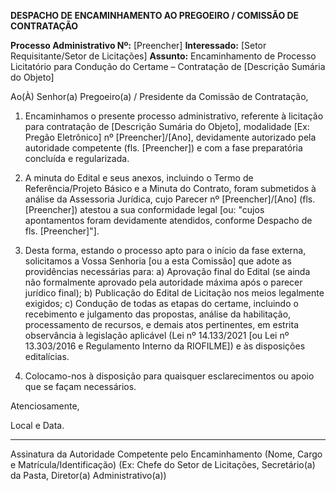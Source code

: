 **DESPACHO DE ENCAMINHAMENTO AO PREGOEIRO / COMISSÃO DE CONTRATAÇÃO**

**Processo Administrativo Nº:** [Preencher]
**Interessado:** [Setor Requisitante/Setor de Licitações]
**Assunto:** Encaminhamento de Processo Licitatório para Condução do Certame – Contratação de [Descrição Sumária do Objeto]

Ao(À) Senhor(a) Pregoeiro(a) / Presidente da Comissão de Contratação,

1.  Encaminhamos o presente processo administrativo, referente à licitação para contratação de [Descrição Sumária do Objeto], modalidade [Ex: Pregão Eletrônico] nº [Preencher]/[Ano], devidamente autorizado pela autoridade competente (fls. [Preencher]) e com a fase preparatória concluída e regularizada.

2.  A minuta do Edital e seus anexos, incluindo o Termo de Referência/Projeto Básico e a Minuta do Contrato, foram submetidos à análise da Assessoria Jurídica, cujo Parecer nº [Preencher]/[Ano] (fls. [Preencher]) atestou a sua conformidade legal [ou: "cujos apontamentos foram devidamente atendidos, conforme Despacho de fls. [Preencher]"].

3.  Desta forma, estando o processo apto para o início da fase externa, solicitamos a Vossa Senhoria [ou a esta Comissão] que adote as providências necessárias para:
    a)  Aprovação final do Edital (se ainda não formalmente aprovado pela autoridade máxima após o parecer jurídico final);
    b)  Publicação do Edital de Licitação nos meios legalmente exigidos;
    c)  Condução de todas as etapas do certame, incluindo o recebimento e julgamento das propostas, análise da habilitação, processamento de recursos, e demais atos pertinentes, em estrita observância à legislação aplicável (Lei nº 14.133/2021 [ou Lei nº 13.303/2016 e Regulamento Interno da RIOFILME]) e às disposições editalícias.

4.  Colocamo-nos à disposição para quaisquer esclarecimentos ou apoio que se façam necessários.

Atenciosamente,

Local e Data.

_________________________________________
Assinatura da Autoridade Competente pelo Encaminhamento
(Nome, Cargo e Matrícula/Identificação)
(Ex: Chefe do Setor de Licitações, Secretário(a) da Pasta, Diretor(a) Administrativo(a))

